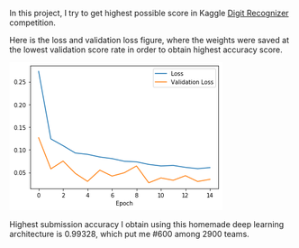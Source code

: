 In this project, I try to get highest possible score in Kaggle [Digit Recognizer](https://www.kaggle.com/c/digit-recognizer) competition.

Here is the loss and validation loss figure, where the weights were saved at the lowest validation score rate in order to obtain highest accuracy score.

![Figure 1](figure1.png)

Highest submission accuracy I obtain using this homemade deep learning architecture is 0.99328, which put me #600 among 2900 teams.

